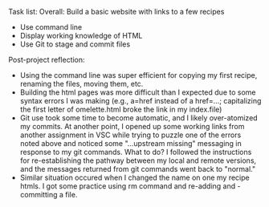 Task list:
Overall: Build a basic website with links to a few recipes
- Use command line
- Display working knowledge of HTML
- Use Git to stage and commit files

Post-project reflection:
- Using the command line was super efficient for copying my first recipe, renaming the files, moving them, etc.
- Building the html pages was more difficult than I expected due to some syntax errors I was making (e.g., a=href instead of a href=...; capitalizing the first letter of omelette.html broke the link in my index.file)
- Git use took some time to become automatic, and I likely over-atomized my commits. At another point, I opened up some working links from another assignment in VSC while trying to puzzle one of the errors noted above and noticed some "...upstream missing" messaging in response to my git commands. What to do? I followed the instructions for re-establishing the pathway between my local and remote versions, and the messages returned from git commands went back to "normal." 
- Similar situation occured when I changed the name on one my recipe htmls. I got some practice using rm command and re-adding and -committing a file. 